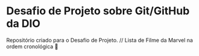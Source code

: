 # Desafio de Projeto sobre Git/GitHub da DIO
Repositório criado para o Desafio de Projeto. // Lista de Filme da Marvel na ordem cronológica 🎥
